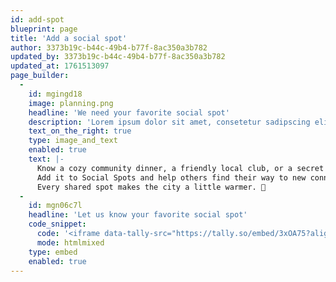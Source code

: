 ```yaml
---
id: add-spot
blueprint: page
title: 'Add a social spot'
author: 3373b19c-b44c-49b4-b77f-8ac350a3b782
updated_by: 3373b19c-b44c-49b4-b77f-8ac350a3b782
updated_at: 1761513097
page_builder:
  -
    id: mgingd18
    image: planning.png
    headline: 'We need your favorite social spot'
    description: 'Lorem ipsum dolor sit amet, consetetur sadipscing elitr, sed diam nonumy eirmod tempor invidunt ut labore et dolore magna aliquyam erat, sed diam voluptua. At vero eos et accusam et justo duo dolores et ea rebum. Stet clita kasd gubergren, no sea takimata sanctus est Lorem ipsum dolor sit amet. Lorem ipsum dolor sit amet, consetetur sadipscing elitr, sed diam nonumy eirmod tempor invidunt ut labore et dolore magna aliquyam erat, sed diam voluptua. At vero eos et accusam et justo duo dolores et ea rebum. Stet clita kasd gubergren, no sea takimata sanctus est Lorem ipsum dolor sit amet.'
    text_on_the_right: true
    type: image_and_text
    enabled: true
    text: |-
      Know a cozy community dinner, a friendly local club, or a secret garden full of people and good vibes?
      Add it to Social Spots and help others find their way to new connections.
      Every shared spot makes the city a little warmer. 💚
  -
    id: mgn06c7l
    headline: 'Let us know your favorite social spot'
    code_snippet:
      code: '<iframe data-tally-src="https://tally.so/embed/3xOA75?alignLeft=1&hideTitle=1&transparentBackground=1&dynamicHeight=1" loading="lazy" width="100%" height="505" frameborder="0" marginheight="0" marginwidth="0" title="Add a social spot"></iframe>'
      mode: htmlmixed
    type: embed
    enabled: true
---
```

